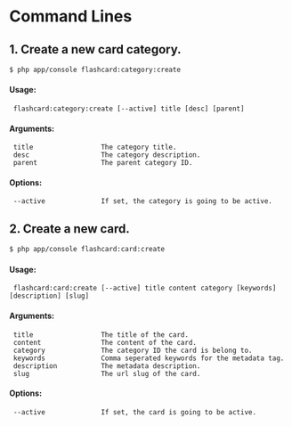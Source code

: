 Command Lines
==============

## 1. Create a new card category.

```bash
$ php app/console flashcard:category:create
```

#### Usage:
```
 flashcard:category:create [--active] title [desc] [parent]
```

#### Arguments:
```
 title                 The category title.
 desc                  The category description.
 parent                The parent category ID.
```

#### Options:
```
 --active              If set, the category is going to be active.
```

## 2. Create a new card.

```bash
$ php app/console flashcard:card:create
```

#### Usage:
```
 flashcard:card:create [--active] title content category [keywords] [description] [slug]
```

#### Arguments:
```
 title                 The title of the card.
 content               The content of the card.
 category              The category ID the card is belong to.
 keywords              Comma seperated keywords for the metadata tag.
 description           The metadata description.
 slug                  The url slug of the card.
```

#### Options:
```
 --active              If set, the card is going to be active.
```
